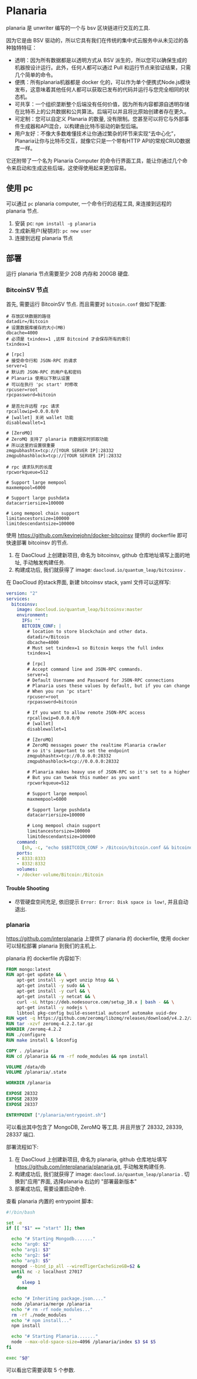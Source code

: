 # Planaria

planaria 是 unwriter 编写的一个与 bsv 区块链进行交互的工具.

因为它是由 BSV 驱动的，所以它具有我们在传统的集中式云服务中从未见过的各种独特特征：

- 透明：因为所有数据都是以透明方式从 BSV 派生的，所以您可以确保生成的机器按设计运行。此外，任何人都可以通过 Pull 和运行节点来验证结果，只需几个简单的命令。
- 便携：所有planaria机器都是 docker 化的，可以作为单个便携式Node.js模块发布，这意味着其他任何人都可以获取已发布的代码并运行与您完全相同的状态机。
- 可共享：一个组织垄断整个后端没有任何价值，因为所有内容都源自透明存储在比特币上的公共数据和公共算法。后端可以并且将比原始创建者存在更久。
- 可定制：您可以自定义 Planaria 的数量, 没有限制。您甚至可以将它与外部事件生成器和API混合，以构建由比特币驱动的新型后端。
- 用户友好：不像大多数难懂技术让你通过繁杂的环节来实现“去中心化”，Planaria让你与比特币交互，就像它只是一个带有HTTP API的常规CRUD数据库一样。

它还附带了一个名为 Planaria Computer 的命令行界面工具，能让你通过几个命令来启动和生成这些后端，这使得使用起来更加容易。

## 使用 pc

可以通过 `pc` planaria computer, 一个命令行的远程工具, 来连接到远程的 planaria 节点.

1. 安装 pc:  `npm install -g planaria`
2. 生成新用户(秘钥对): `pc new user`
3. 连接到远程 planaria 节点

## 部署

运行 planaria 节点需要至少 2GB 内存和 200GB 硬盘.


### BitcoinSV 节点

首先, 需要运行 BitcoinSV 节点. 而且需要对 `bitcoin.conf` 做如下配置:

```
# 存放区块数据的路径
datadir=/Bitcoin
# 设置数据库缓存的大小(MB)
dbcache=4000
# 必须是 txindex=1 ,这样 Bitcoind 才会保存所有的索引
txindex=1

# [rpc]
# 接受命令行和 JSON-RPC 的请求
server=1
# 默认的 JSON-RPC 的用户名和密码
# Planaria 使用以下默认设置
# 可以在执行 'pc start' 时修改
rpcuser=root
rpcpassword=bitcoin

# 是否允许远程 rpc 请求
rpcallowip=0.0.0.0/0
# [wallet] 关闭 wallet 功能
disablewallet=1

# [ZeroMQ]
# ZeroMQ 支持了 planaria 的数据实时抓取功能
# 所以这里的设置很重要
zmqpubhashtx=tcp://[YOUR SERVER IP]:28332
zmqpubhashblock=tcp://[YOUR SERVER IP]:28332

# rpc 请求队列的长度
rpcworkqueue=512

# Support large mempool
maxmempool=6000

# Support large pushdata
datacarriersize=100000

# Long mempool chain support
limitancestorsize=100000
limitdescendantsize=100000
```

使用 https://github.com/kevinejohn/docker-bitcoinsv 提供的 dockerfile 即可快速部署 bitcoinsv 的节点.

1. 在 DaoCloud 上创建新项目, 命名为 bitcoinsv, github 仓库地址填写上面的地址, 手动触发构建任务.
2. 构建成功后, 我们就获得了 image: `daocloud.io/quantum_leap/bitcoinsv` .

在 DaoCloud 的stack界面, 新建 bitcoinsv stack, yaml 文件可以这样写:

```yaml
version: "2"
services:
  bitcoinsv:
    image: daocloud.io/quantum_leap/bitcoinsv:master
    environment:
      IFS: ""
      BITCOIN_CONF: |
        # location to store blockchain and other data.
        datadir=/Bitcoin
        dbcache=4000
        # Must set txindex=1 so Bitcoin keeps the full index
        txindex=1

        # [rpc]
        # Accept command line and JSON-RPC commands.
        server=1
        # Default Username and Password for JSON-RPC connections
        # Planaria uses these values by default, but if you can change the settings
        # When you run 'pc start'
        rpcuser=root
        rpcpassword=bitcoin

        # If you want to allow remote JSON-RPC access
        rpcallowip=0.0.0.0/0
        # [wallet]
        disablewallet=1

        # [ZeroMQ]
        # ZeroMQ messages power the realtime Planaria crawler
        # so it's important to set the endpoint
        zmqpubhashtx=tcp://0.0.0.0:28332
        zmqpubhashblock=tcp://0.0.0.0:28332

        # Planaria makes heavy use of JSON-RPC so it's set to a higher number
        # But you can tweak this number as you want
        rpcworkqueue=512

        # Support large mempool
        maxmempool=6000

        # Support large pushdata
        datacarriersize=100000

        # Long mempool chain support
        limitancestorsize=100000
        limitdescendantsize=100000
    command:
      [sh, -c, "echo $$BITCOIN_CONF > /Bitcoin/bitcoin.conf && bitcoind -conf=/Bitcoin/bitcoin.conf"]
    ports:
    - 8333:8333
    - 8332:8332
    volumes:
    - /docker-volume/Bitcoin:/Bitcoin
```


#### Trouble Shooting

- 尽管硬盘空间充足, 依旧提示 `Error: Error: Disk space is low!`, 并且自动退出.




### planaria

https://github.com/interplanaria 上提供了 planaria 的 dockerfile, 使用 docker 可以轻松部署 planaria 到我们的主机上.

planaria 的 dockerfile 内容如下:

```dockerfile
FROM mongo:latest
RUN apt-get update && \
    apt-get install -y wget unzip htop && \
    apt-get install -y sudo && \
    apt-get install -y curl && \
    apt-get install -y netcat && \
    curl -sL https://deb.nodesource.com/setup_10.x | bash - && \
    apt-get install -y nodejs \
    libtool pkg-config build-essential autoconf automake uuid-dev
RUN wget -q https://github.com/zeromq/libzmq/releases/download/v4.2.2/zeromq-4.2.2.tar.gz
RUN tar -xzvf zeromq-4.2.2.tar.gz
WORKDIR /zeromq-4.2.2
RUN ./configure
RUN make install & ldconfig

COPY . /planaria
RUN cd /planaria && rm -rf node_modules && npm install

VOLUME /data/db
VOLUME /planaria/.state

WORKDIR /planaria

EXPOSE 28332
EXPOSE 28339
EXPOSE 28337

ENTRYPOINT ["/planaria/entrypoint.sh"]
```

可以看出其中包含了 MongoDB, ZeroMQ 等工具. 并且开放了 28332, 28339, 28337 端口.

部署流程如下:

1. 在 DaoCloud 上创建新项目, 命名为 planaria, github 仓库地址填写 https://github.com/interplanaria/planaria.git, 手动触发构建任务.
2. 构建成功后, 我们就获得了 image: `daocloud.io/quantum_leap/planaria` . 切换到"应用"界面, 选择planaria 右边的 "部署最新版本"
3. 部署成功后, 需要设置启动命令.

查看 planaria 内置的 entrypoint 脚本:

```sh
#!/bin/bash

set -e
if [[ "$1" == "start" ]]; then

  echo "# Starting Mongodb......."
  echo "arg0: $2"
  echo "arg1: $3"
  echo "arg2: $4"
  echo "arg3: $5"
  mongod --bind_ip_all --wiredTigerCacheSizeGB=$2 &
  until nc -z localhost 27017
    do
      sleep 1
    done

  echo "# Inheriting package.json...."
  node /planaria/merge /planaria
  echo "# rm -rf node_modules..."
  rm -rf ./node_modules
  echo "# npm install..."
  npm install

  echo "# Starting Planaria......."
  node --max-old-space-size=4096 /planaria/index $3 $4 $5
fi

exec "$@"
```

可以看出它需要读取 5 个参数.